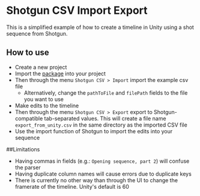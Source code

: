 Shotgun CSV Import Export
==========================

This is a simplified example of how to create a timeline in Unity using a shot sequence from Shotgun.

How to use
--------
* Create a new project
* Import the [package](Bin/ShotgunImportExport.unitypackage) into your project
* Then through the menu `Shotgun CSV > Import` import the example csv file
    * Alternatively, change the `pathToFile` and `filePath` fields to the file you want to use
* Make edits to the timeline
* Then through the menu `Shotgun CSV > Export` export to Shotgun-compatible tab-separated values. This will create a file name `export_from_unity.csv` in the same directory as the imported CSV file
* Use the import function of Shotgun to import the edits into your sequence

##Limitations
* Having commas in fields (e.g.: `Opening sequence, part 2`) will confuse the parser
* Having duplicate column names will cause errors due to duplicate keys
* There is currently no other way than through the UI to change the framerate of the timeline. Unity's default is 60

